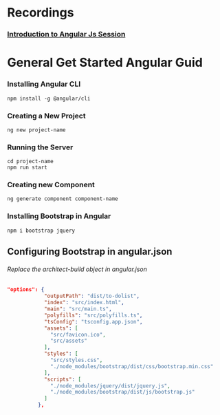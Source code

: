 # Recordings

### [Introduction to Angular Js Session](https://drive.google.com/file/d/1qiWQP4ipzb3c4vDxFzSmE4eKVUBmouLm/view?usp=sharing)

# General Get Started Angular Guid

### Installing Angular CLI

```nginx
npm install -g @angular/cli
```

### Creating a New Project

```nginx
ng new project-name
```

### Running the Server

```nginx
cd project-name
npm run start
```

### Creating new Component

```nginx
ng generate component component-name
```

### Installing Bootstrap in Angular

```nginx
npm i bootstrap jquery
```

## Configuring Bootstrap in angular.json

###### Replace the architect-build object in angular.json

```json
"options": {
            "outputPath": "dist/to-dolist",
            "index": "src/index.html",
            "main": "src/main.ts",
            "polyfills": "src/polyfills.ts",
            "tsConfig": "tsconfig.app.json",
            "assets": [
              "src/favicon.ico",
              "src/assets"
            ],
            "styles": [
              "src/styles.css",
              "./node_modules/bootstrap/dist/css/bootstrap.min.css"
            ],
            "scripts": [
              "./node_modules/jquery/dist/jquery.js",
              "./node_modules/bootstrap/dist/js/bootstrap.js"
            ]
          },
```

###
